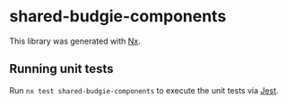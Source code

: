 # shared-budgie-components

This library was generated with [Nx](https://nx.dev).

## Running unit tests

Run `nx test shared-budgie-components` to execute the unit tests via [Jest](https://jestjs.io).
